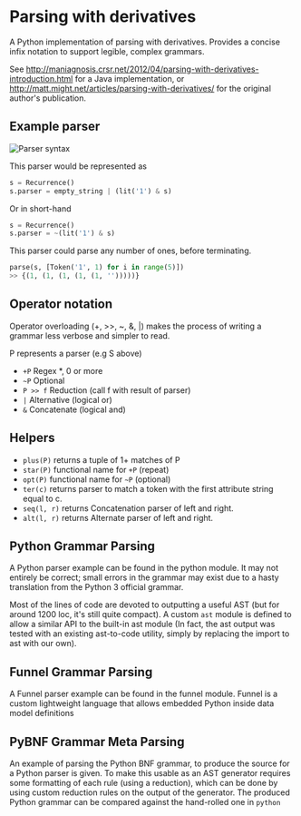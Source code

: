 # Parsing with derivatives
A Python implementation of parsing with derivatives. Provides a concise infix notation to support legible, complex grammars.

See http://maniagnosis.crsr.net/2012/04/parsing-with-derivatives-introduction.html for a Java implementation, or http://matt.might.net/articles/parsing-with-derivatives/ for the original author's publication.

## Example parser
![Parser syntax](https://latex.codecogs.com/png.latex?\dpi{150}&space;\large&space;S&space;=&space;\epsilon&space;|&space;1&space;\cdot&space;S)

This parser would be represented as 
```python
s = Recurrence()
s.parser = empty_string | (lit('1') & s)
```

Or in short-hand
```python
s = Recurrence()
s.parser = ~(lit('1') & s)
```

This parser could parse any number of ones, before terminating.
```python
parse(s, [Token('1', 1) for i in range(5)])
>> {(1, (1, (1, (1, (1, '')))))}
```


## Operator notation
Operator overloading (+, >>, ~, &, |) makes the process of writing a grammar less verbose and simpler to read.

P represents a parser (e.g S above)
* `+P` Regex *, 0 or more
* `~P` Optional
* `P >> f` Reduction (call f with result of parser)
* `|` Alternative (logical or)
* `&` Concatenate (logical and)

## Helpers
* `plus(P)` returns a tuple of 1+ matches of P
* `star(P)` functional name for `+P` (repeat)
* `opt(P)` functional name for `~P` (optional)
* `ter(c)` returns parser to match a token with the first attribute string equal to c.
* `seq(l, r)` returns Concatenation parser of left and right. 
* `alt(l, r)` returns Alternate parser of left and right. 

## Python Grammar Parsing
A Python parser example can be found in the python module. It may not entirely be correct; small errors in the grammar may exist due to a hasty translation from the Python 3 official grammar.

Most of the lines of code are devoted to outputting a useful AST (but for around 1200 loc, it's still quite compact). A custom `ast` module is defined to allow a similar API to the built-in ast module (In fact, the ast output was tested with an existing ast-to-code utility, simply by replacing the import to ast with our own).

## Funnel Grammar Parsing
A Funnel parser example can be found in the funnel module. Funnel is a custom lightweight language that allows embedded Python inside data model definitions

## PyBNF Grammar Meta Parsing
An example of parsing the Python BNF grammar, to produce the source for a Python parser is given. 
To make this usable as an AST generator requires some formatting of each rule (using a reduction), which can be done by using custom reduction rules on the output of the generator. The produced Python grammar can be compared against the hand-rolled one in `python`
